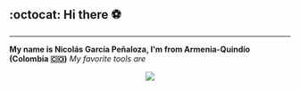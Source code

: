## :octocat: Hi there :soccer:
***********************************************
**My name is Nicolás García Peñaloza, I'm from Armenia-Quindío (Colombia 🇨🇴)**
*My favorite tools are*
<p align="center">
  <a href="https://skillicons.dev">
    <img src="https://skillicons.dev/icons?i=git,github,python,r,stata,postgresql" />
  </a>
</p>

<!--
**NicolasGP01/NicolasGP01** is a ✨ _special_ ✨ repository because its `README.md` (this file) appears on your GitHub profile.
Here are some ideas to get you started:
https://www.flaticon.es/iconos-gratis/python
https://github.com/tandpfun/skill-icons
https://github.com/ikatyang/emoji-cheat-sheet/blob/master/README.md#table-of-contents
:Colombia:
https://www.webfx.com/tools/emoji-cheat-sheet/
https://docs.github.com/es/account-and-profile/setting-up-and-managing-your-github-profile/customizing-your-profile/managing-your-profile-readme
https://docs.github.com/es/get-started/writing-on-github/getting-started-with-writing-and-formatting-on-github
- 🔭 I’m currently working on ...
- 🌱 I’m currently learning ...
- 👯 I’m looking to collaborate on ...
- 🤔 I’m looking for help with ...
- 💬 Ask me about ...
- 📫 How to reach me: ...
- 😄 Pronouns: ...
- ⚡ Fun fact: ...
-->



